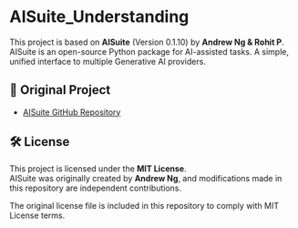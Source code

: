 # AISuite_Understanding
This project is based on **AISuite** (Version 0.1.10) by **Andrew Ng & Rohit P**.  
AISuite is an open-source Python package for AI-assisted tasks. A simple, unified interface to multiple Generative AI providers.

## 🔗 Original Project
- [AISuite GitHub Repository](https://github.com/andrewng/aisuite/blob/main/README.md)  

## 🛠️ License  
This project is licensed under the **MIT License**.  
AISuite was originally created by **Andrew Ng**, and modifications made in this repository are independent contributions.  

The original license file is included in this repository to comply with MIT License terms.


